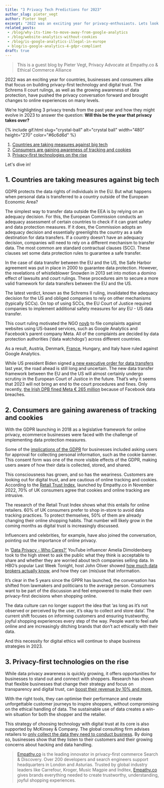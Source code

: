 ```yaml
---
title: "3 Privacy Tech Predictions for 2023"
author_slug: pieter_vegt
author: Pieter Vegt
excerpt: "2022 was an exciting year for privacy-enthusiasts. Lets look at what ahead in 2023"
related_posts:
 - /blog/why-its-time-to-move-away-from-google-analytics
 - /blog/website-analytics-without-cookies
 - /blog/is-google-analytics-illegal-in-europe
 - blog/is-google-analytics-4-gdpr-compliant
draft: true
---
```

> This is a guest blog by Pieter Vegt, Privacy Advocate at Empathy.co & Ethical Commerce Alliance

2022 was an exciting year for countries, businesses and consumers alike that focus on building privacy-first technology and digital trust. The Schrems II court rulings, as well as the growing awareness of data protection, have pushed the privacy conversation forward and brought changes to online experiences on many levels.

We’re highlighting 3 privacy trends from the past year and how they might evolve in 2023 to answer the question: **Will this be the year that privacy takes over?**

{% include gif.html slug="crystal-ball" alt="crystal ball" width="480" height="270" color="#6c6d6d" %}

1. [Countries are taking measures against big tech](#1-countries-are-taking-measures-against-big-tech)
2. [Consumers are gaining awareness of tracking and cookies](#2-consumers-are-gaining-awareness-of-tracking-and-cookies)
3. [Privacy-first technologies on the rise](#3-privacy-first-technologies-on-the-rise)

Let's dive in!

## 1. Countries are taking measures against big tech

GDPR protects the data rights of individuals in the EU. But what happens when personal data is transferred to a country outside of the European Economic Area?

The simplest way to transfer data outside the EEA is by relying on an adequacy decision. For this, the European Commission conducts an adequacy assessment of certain countries to check if it can grant safety and data protection measures. If it does, the Commission adopts an adequacy decision and essentially greenlights the country as a safe destination for data transfers. If a country doesn’t have an adequacy decision, companies will need to rely on a different mechanism to transfer data. The most common are standard contractual clauses (SCC). These clauses set some data protection rules to guarantee a safe transfer.

In the case of data transfer between the EU and the US, the Safe Harbor agreement was put in place in 2000 to guarantee data protection. However, the revelations of whistleblower Snowden in 2013 set into motion a domino effect of lawsuits and court rulings. These procedures aim to secure a more valid framework for data transfers between the EU and the US.

The latest verdict, known as the Schrems II ruling, invalidated the adequacy decision for the US and obliged companies to rely on other mechanisms (typically SCCs). On top of using SCCs, the EU Court of Justice required companies to implement additional safety measures for any EU - US data transfer.

This court ruling motivated the NGO [noyb](https://noyb.eu/en) to file complaints against websites using US-based services, such as Google Analytics and Facebook’s parent company Meta. All of the complaints are decided by data protection authorities (‘data watchdogs’) across different countries.

As a result, Austria, Denmark, [France](https://www.simpleanalytics.com/blog/france-directs-schools-to-stop-using-microsoft-office-and-google-workspace?utm_source=theprivacynewsletter.com), Hungary, and Italy have ruled against Google Analytics.

While US president Biden signed [a new executive order for data transfers](https://www.simpleanalytics.com/blog/first-signs-that-bidens-eo-on-data-transfers-will-be-challenged?utm_source=theprivacynewsletter.com) last year, the road ahead is still long and uncertain. The new data transfer framework between the EU and the US will almost certainly undergo scrutiny in the European Court of Justice in the future. That’s why it seems that 2023 will not bring an end to the court procedures and fines. Only recently, [the Irish DPB fined Meta € 265 million](https://www.reuters.com/technology/irish-regulator-fines-facebook-265-mln-euros-over-privacy-breach-2022-11-28/) because of Facebook data breaches.

## 2. Consumers are gaining awareness of tracking and cookies

With the GDPR launching in 2018 as a legislative framework for online privacy, ecommerce businesses were faced with the challenge of implementing data protection measures.

Some of the [implications of the GDPR](https://gdpr.eu/what-the-regulation-means-for-everyday-internet-user/) for businesses included asking users for approval for collecting personal information, such as the cookie banner. This consent form was one of the more visible effects of the GDPR, making users aware of how their data is collected, stored, and shared.

This consciousness has grown, and so has the weariness. Customers are looking out for digital trust, and are cautious of online tracking and cookies. According to the [Retail Trust Index](https://empathy.co/announcement/empathy-co-launches-new-retail-trust-index/?utm_campaign=rti&utm_source=social), launched by Empathy.co in November 2022, 70% of UK consumers agree that cookies and online tracking are intrusive.

The research of the Retail Trust Index shows what this entails for online retailers. 60% of UK consumers prefer to shop in-store to avoid data tracking practices. To protect themselves, 50% of them are already changing their online shopping habits. That number will likely grow in the coming months as digital trust is increasingly discussed.

Influencers and celebrities, for example, have also joined the conversation, pointing out the importance of online privacy.

In ‘[Data Privacy - Who Cares?’](https://www.youtube.com/watch?v=0yH3CG5vDfY) YouTube influencer Amelia Dimoldenberg took to the high street to ask the public what they think is acceptable to share and whether they are worried about tech companies selling data. In HBO’s popular Last Week Tonight, host John Oliver showed [how much data brokers actually know](https://www.youtube.com/watch?v=wqn3gR1WTcA), and how they can (mis)use that information.

It’s clear in the 5 years since the GPPR has launched, the conversation has shifted from lawmakers and politicians to the average person. Consumers want to be part of the discussion and feel empowered to make their own privacy-first decisions when shopping online.

The data culture can no longer support the idea that ‘as long as it’s not observed or perceived by the user, it’s okay to collect and store data’. The current shift focuses on informing customers and ensuring trustworthy, joyful shopping experiences every step of the way. People want to feel safe online and are increasingly ditching brands that don’t act ethically with their data.

And this necessity for digital ethics will continue to shape business strategies in 2023.

## 3. Privacy-first technologies on the rise

While data privacy awareness is quickly growing, it offers opportunities for businesses to stand out and connect with shoppers. Research has shown that flexible businesses that change their strategy and focus on transparency and digital trust, can [boost their revenue by 10% and more.](https://empathy.co/blog/a-successful-business-starts-with-digital-trust-ethical-data-and-ai-policies/)

With the right tools, they can optimise their performance and create unforgettable customer journeys to inspire shoppers, without compromising on the ethical handling of data. The sustainable use of data creates a win-win situation for both the shopper and the retailer.

This strategy of choosing technology with digital trust at its core is also supported by McKinsey & Company. The global consulting firm advises retailers to [only collect the data they need to conduct business](https://www.mckinsey.com/capabilities/mckinsey-digital/our-insights/digital-resilience-consumer-survey-finds-ample-scope-for-growth?stcr=6790E1C800C64155A4BEC20153CC7E4A&cid=other-eml-alt-mip-mck&hlkid=943ea2ac9209464a8df39eca2e008ebf&hctky=14072670&hdpid=053d54cd-323f-4252-8cde-00f19c82f18c). By doing so, businesses show that they listen to their customers and their growing concerns about hacking and data handling.


> [Empathy.co](http://empathy.co/) is the leading innovator in privacy-first commerce Search & Discovery. Over 200 developers and search engineers support headquarters in London and Asturias. Trusted by global industry leaders like Carrefour, Kroger, Music Magpie and Inditex, [Empathy.co](http://empathy.co/) gives brands everything needed to create trustworthy, understanding, joyful shopping experiences.
